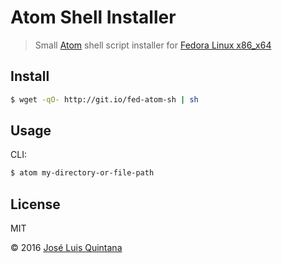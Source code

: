 # Atom Shell Installer
> Small [Atom](https://atom.io/) shell script installer for [Fedora Linux x86_x64](https://getfedora.org/en/workstation/)

## Install

```sh
$ wget -qO- http://git.io/fed-atom-sh | sh
```

## Usage

CLI:

```sh
$ atom my-directory-or-file-path
```

## License
MIT

© 2016 [José Luis Quintana](http://git.io/joseluisq)
